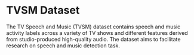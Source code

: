 # TVSM Dataset

The TV Speech and Music (TVSM) dataset contains speech and music activity labels across a variety of TV shows and different features derived from studio-produced high-quality audio. 
The dataset aims to facilitate research on speech and music detection task. 
